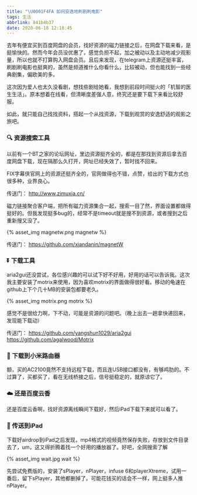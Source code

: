 ```yaml
---
title: "\U0001F4FA 如何安逸地刷剧刷电影"
tags: 生活
abbrlink: 841b4b37
date: 2020-06-18 12:18:45
---
```


去年有便宜买到百度网盘的会员，找好资源的磁力链接之后，在网盘下载来看，是挺愉快的。然而今年会员没优惠了，感觉负担不起，加之被动以及主动地减少观影量，所以也就不打算购入网盘会员。且后来发现，在telegram上资源还挺丰富，刷剧刷电影也挺爽的，虽然是频道推什么你看什么，比较被动，但也能找到一些经典剧集，偏欧美的多。

这次因为爱人也太久没看剧，想找些剧给她看，我想到前段时间挺火的「机智的医生生活」。原本想着在线看，但清晰度差强人意，终究还是要下载下来看比较舒服。

如此，就只能自己找找资料，搭起一个从找资源，下载到观赏的安逸舒适的观影之旅吧。

<!--more-->

### 🔍 资源搜索工具

以前有一个BT之家的论坛网址，里边资源挺齐全的，都是在那找到资源后拿去百度网盘下载，现在隔那么久打开，网址已经失效了，暂时找不回来。

FIX字幕侠官网上的资源还挺齐全的，官网做得也不错，点赞，给出的下载方式也很多种，业界良心。

传送门：
http://www.zimuxia.cn/ 

磁力链接聚合客户端，把所有磁力资源集合一起，搜索一目了然，界面设置都做得挺好的。但我发现挺多bug的，经常不是timeout就是搜不到资源，或者搜到之后重新搜又没了。

{% asset_img magnetw.png magnetw %}

传送门：
https://github.com/xiandanin/magnetW

### ⏬ 下载工具

aria2gui还没尝试，各位感兴趣的可以试下好不好用，好用的话可以告诉我。这次我主要安装了motrix来使用，因为喜欢motrix的界面做得很好看。移动的龟速在github上下个几十MB的安装包都要老久。

{% asset_img motrix.png motrix %}

感觉不是很给力啊，下不动，可能是资源的问题吧。（晚上出去一趟拿快递回来，发现能下载动）

传送门：
https://github.com/yangshun1029/aria2gui
https://github.com/agalwood/Motrix 

### 🦐 下载到小米路由器

额，买的AC2100竟然不支持远程下载，而且连USB接口都没有，有够鸡肋的。不过算了，买都买了，看在无线桥接之后，信号挺稳定的，就原谅它了。

### ☁️ 还是百度云香

还是百度云香啊，找好资源离线瞬间下载好，然后iPad下载下来就可以看了。

### 🚛 传送到iPad

下载好airdrop到iPad之后发现，mp4格式的视频竟然保存失败，存放到文件目录去了，um，这又得折腾着找一个好用的播放器了。好吧，全网搜索了解

{% asset_img wait.jpg wait %}

先尝试免费版的，安装了sPlayer，nPlayer，infuse 6和playerXtreme，试用一番后，留下sPlayer，其他都删掉了。可能花钱买的话会不一样，网上挺多人推nPlayer。
